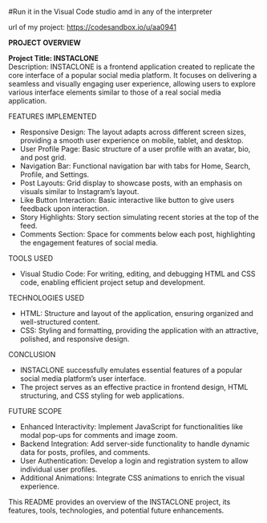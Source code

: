#Run it in the Visual Code studio amd in any of the interpreter

url of my project: https://codesandbox.io/u/aa0941

**PROJECT OVERVIEW**

**Project Title: INSTACLONE**  
Description: INSTACLONE is a frontend application created to replicate the core interface of a popular social media platform. It focuses on delivering a seamless and visually engaging user experience, allowing users to explore various interface elements similar to those of a real social media application.

FEATURES IMPLEMENTED

- Responsive Design: The layout adapts across different screen sizes, providing a smooth user experience on mobile, tablet, and desktop.
- User Profile Page: Basic structure of a user profile with an avatar, bio, and post grid.
- Navigation Bar: Functional navigation bar with tabs for Home, Search, Profile, and Settings.
- Post Layouts: Grid display to showcase posts, with an emphasis on visuals similar to Instagram’s layout.
- Like Button Interaction: Basic interactive like button to give users feedback upon interaction.
- Story Highlights: Story section simulating recent stories at the top of the feed.
- Comments Section: Space for comments below each post, highlighting the engagement features of social media.

TOOLS USED

- Visual Studio Code: For writing, editing, and debugging HTML and CSS code, enabling efficient project setup and development.

TECHNOLOGIES USED

- HTML: Structure and layout of the application, ensuring organized and well-structured content.
- CSS: Styling and formatting, providing the application with an attractive, polished, and responsive design.

CONCLUSION

- INSTACLONE successfully emulates essential features of a popular social media platform’s user interface.
- The project serves as an effective practice in frontend design, HTML structuring, and CSS styling for web applications.
  
FUTURE SCOPE

- Enhanced Interactivity: Implement JavaScript for functionalities like modal pop-ups for comments and image zoom.
- Backend Integration: Add server-side functionality to handle dynamic data for posts, profiles, and comments.
- User Authentication: Develop a login and registration system to allow individual user profiles.
- Additional Animations: Integrate CSS animations to enrich the visual experience.


This README provides an overview of the INSTACLONE project, its features, tools, technologies, and potential future enhancements.
